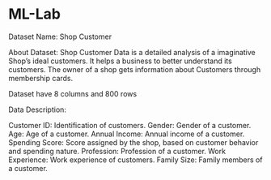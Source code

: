 # ML-Lab

Dataset Name: Shop Customer

About Dataset: Shop Customer Data is a detailed analysis of a imaginative Shop’s ideal customers. It helps a business to better understand its customers.
The owner of a shop gets information about Customers through membership cards.

Dataset have 8 columns and 800 rows

Data Description:

Customer ID: Identification of customers.
Gender: Gender of a customer.
Age: Age of a customer.
Annual Income: Annual income of a customer.
Spending Score: Score assigned by the shop, based on customer behavior and spending nature.
Profession: Profession of a customer.
Work Experience: Work experience of customers.
Family Size: Family members of a customer.
